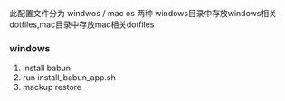 

此配置文件分为 windwos / mac os 两种
windows目录中存放windows相关dotfiles,mac目录中存放mac相关dotfiles

### windows

1. install babun 
2. run install_babun_app.sh
3. mackup restore
